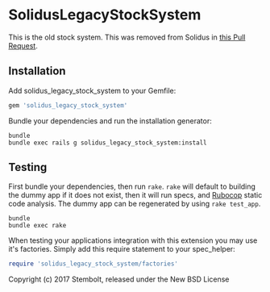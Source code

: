 SolidusLegacyStockSystem
========================

This is the old stock system. This was removed from Solidus in [this Pull
Request](https://github.com/solidusio/solidus/pull/2199).


Installation
------------

Add solidus_legacy_stock_system to your Gemfile:

```ruby
gem 'solidus_legacy_stock_system'
```

Bundle your dependencies and run the installation generator:

```shell
bundle
bundle exec rails g solidus_legacy_stock_system:install
```

Testing
-------

First bundle your dependencies, then run `rake`. `rake` will default to building the dummy app if it does not exist, then it will run specs, and [Rubocop](https://github.com/bbatsov/rubocop) static code analysis. The dummy app can be regenerated by using `rake test_app`.

```shell
bundle
bundle exec rake
```

When testing your applications integration with this extension you may use it's factories.
Simply add this require statement to your spec_helper:

```ruby
require 'solidus_legacy_stock_system/factories'
```

Copyright (c) 2017 Stembolt, released under the New BSD License
